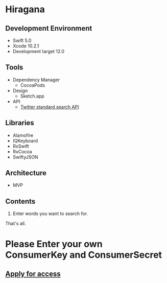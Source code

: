 # Hiragana

## Development Environment
- Swift 5.0
- Xcode 10.2.1
- Development target 12.0

## Tools
- Dependency Manager
  - CocoaPods
- Design
  - Sketch.app
- API
  - [Twitter standard search API](https://developer.twitter.com/en/docs/tweets/search/api-reference/get-search-tweets.html)

## Libraries
- Alamofire
- IQKeyboard
- RxSwift
- RxCocoa
- SwiftyJSON

## Architecture
- MVP

## Contents
1. Enter words you want to search for.

That's all.

# Please Enter your own ConsumerKey and ConsumerSecret
## [Apply for access](https://developer.twitter.com/en/apply-for-access)

